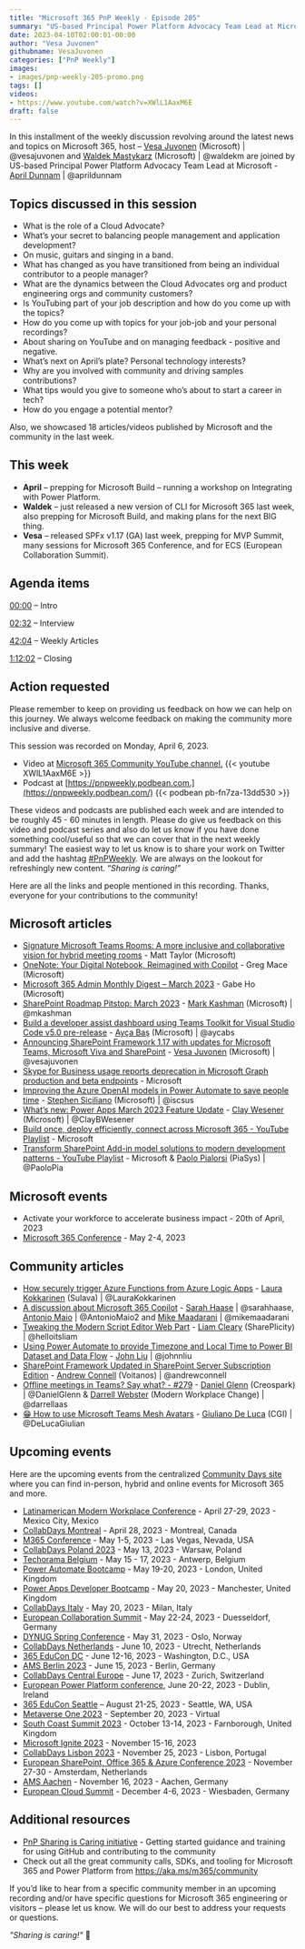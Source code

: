 ```yaml
---
title: "Microsoft 365 PnP Weekly - Episode 205"
summary: "US-based Principal Power Platform Advocacy Team Lead at Microsoft - April Dunnam, joins Microsoft’s Vesa Juvonen and Waldek Mastykarz in a discussion on her role as a Cloud Advocate, people manager, developer, presenter, mentors, YouTube sensation, plus 18 articles/videos."
date: 2023-04-10T02:00:01-00:00
author: "Vesa Juvonen"
githubname: VesaJuvonen
categories: ["PnP Weekly"]
images:
- images/pnp-weekly-205-promo.png
tags: []
videos:
- https://www.youtube.com/watch?v=XWlL1AaxM6E
draft: false
---
```


In this installment of the weekly discussion revolving around the latest news and topics on Microsoft 365, host – [Vesa Juvonen](http://twitter.com/vesajuvonen) (Microsoft) | @vesajuvonen and [Waldek Mastykarz](http://twitter.com/waldekm) (Microsoft) | @waldekm are joined by US-based Principal Power Platform Advocacy Team Lead at Microsoft - [April Dunnam](https://twitter.com/aprildunnam) \| @aprildunnam

## Topics discussed in this session

* What is the role of a Cloud Advocate?
* What’s your secret to balancing people management and application development?
* On music, guitars and singing in a band.
* What has changed as you have transitioned from being an individual contributor to a people manager?
* What are the dynamics between the Cloud Advocates org and product engineering orgs and community customers?
* Is YouTubing part of your job description and how do you come up with the topics?
* How do you come up with topics for your job-job and your personal recordings?
* About sharing on YouTube and on managing feedback - positive and negative.
* What’s next on April’s plate? Personal technology interests?
* Why are you involved with community and driving samples contributions?
* What tips would you give to someone who’s about to start a career in tech?
* How do you engage a potential mentor?

Also, we showcased 18 articles/videos published by Microsoft and the community in the last week.

## This week

* **April** – prepping for Microsoft Build – running a workshop on Integrating with Power Platform.
* **Waldek** – just released a new version of CLI for Microsoft 365 last week, also prepping for Microsoft Build, and making plans for the next BIG thing.
* **Vesa** – released SPFx v1.17 (GA) last week, prepping for MVP Summit, many sessions for Microsoft 365 Conference, and for ECS (European Collaboration Summit).

## Agenda items

[00:00](https://youtu.be/XWlL1AaxM6E?t=0) – Intro

[02:32](https://youtu.be/XWlL1AaxM6E?t=152) – Interview

[42:04](https://youtu.be/XWlL1AaxM6E?t=2524) – Weekly Articles

[1:12:02](https://youtu.be/XWlL1AaxM6E?t=4322) – Closing

## Action requested

Please remember to keep on providing us feedback on how we can help on this journey. We always welcome feedback on making the community more inclusive and diverse.

This session was recorded on Monday, April 6, 2023.

*   Video at [Microsoft 365 Community YouTube channel.](https://aka.ms/m365pnp-videos)
    {{< youtube XWlL1AaxM6E >}}
*   Podcast at [https://pnpweekly.podbean.com.](https://pnpweekly.podbean.com/)
    {{< podbean pb-fn7za-13dd530 >}}

These videos and podcasts are published each week and are intended to be roughly 45 - 60 minutes in length.  Please do give us feedback on this video and podcast series and also do let us know if you have done something cool/useful so that we can cover that in the next weekly summary! The easiest way to let us know is to share your work on Twitter and add the hashtag [#PnPWeekly](https://twitter.com/search?q=%23pnpweekly). We are always on the lookout for refreshingly new content. “_Sharing is caring!”_

Here are all the links and people mentioned in this recording. Thanks, everyone for your contributions to the community!

## Microsoft articles

* [Signature Microsoft Teams Rooms: A more inclusive and collaborative vision for hybrid meeting rooms](https://techcommunity.microsoft.com/t5/microsoft-teams-blog/signature-microsoft-teams-rooms-a-more-inclusive-and/ba-p/3770114) - Matt Taylor (Microsoft)
* [OneNote: Your Digital Notebook, Reimagined with Copilot](https://techcommunity.microsoft.com/t5/microsoft-365-blog/onenote-your-digital-notebook-reimagined-with-copilot/ba-p/3788442) - Greg Mace (Microsoft)
* [Microsoft 365 Admin Monthly Digest – March 2023](https://techcommunity.microsoft.com/t5/microsoft-365-blog/microsoft-365-admin-monthly-digest-march-2023/ba-p/3784650) - Gabe Ho (Microsoft)
* [SharePoint Roadmap Pitstop: March 2023](https://techcommunity.microsoft.com/t5/microsoft-sharepoint-blog/sharepoint-roadmap-pitstop-march-2023/ba-p/3785694) - [Mark Kashman](https://twitter.com/mkashman) (Microsoft) | @mkashman
* [Build a developer assist dashboard using Teams Toolkit for Visual Studio Code v5.0 pre-release](https://devblogs.microsoft.com/microsoft365dev/build-a-developer-assist-dashboard-using-teams-toolkit-for-visual-studio-code-v5-0-pre-release/) - [Ayça Baş](https://twitter.com/aycabs) (Microsoft) | @aycabs
* [Announcing SharePoint Framework 1.17 with updates for Microsoft Teams, Microsoft Viva and SharePoint](https://devblogs.microsoft.com/microsoft365dev/announcing-sharepoint-framework-1-17-with-updates-for-microsoft-teams-microsoft-viva-and-sharepoint/) - [Vesa Juvonen](https://twitter.com/vesajuvonen) (Microsoft) | @vesajuvonen
* [Skype for Business usage reports deprecation in Microsoft Graph production and beta endpoints](https://devblogs.microsoft.com/microsoft365dev/skype-for-business-usage-reports-deprecation-in-microsoft-graph-production-and-beta-endpoints/) - Microsoft
* [Improving the Azure OpenAI models in Power Automate to save people time](https://powerautomate.microsoft.com/blog/improving-the-azure-openai-models-in-power-automate-to-save-people-time/) - [Stephen Siciliano](https://twitter.com/iscsus) (Microsoft) | @iscsus
* [What’s new: Power Apps March 2023 Feature Update](https://powerapps.microsoft.com/blog/whats-new-power-apps-march-2023-feature-update/) - [Clay Wesener](https://twitter.com/ClayBWesener) (Microsoft) | @ClayBWesener
* [Build once, deploy efficiently, connect across Microsoft 365 - YouTube Playlist](https://www.youtube.com/playlist?list=PLWZJrkeLOrbZrxmWQEHDsu-rtHSiLfMJD) - Microsoft
* [Transform SharePoint Add-in model solutions to modern development patterns - YouTube Playlist](https://www.youtube.com/playlist?list=PLR9nK3mnD-OXJLA29Q0Xk7psbAUqzQZwe) - Microsoft & [Paolo Pialorsi](https://twitter.com/PaoloPia) (PiaSys) | @PaoloPia

## Microsoft events

* Activate your workforce to accelerate business impact - 20th of April, 2023
* [Microsoft 365 Conference](https://m365conf.com/) - May 2-4, 2023

## Community articles

* [How securely trigger Azure Functions from Azure Logic Apps](https://laurakokkarinen.com/how-to-securely-trigger-azure-functions-from-azure-logic-apps/) - [Laura Kokkarinen](https://twitter.com/LauraKokkarinen) (Sulava) | @LauraKokkarinen
* [A discussion about Microsoft 365 Copilot](https://regarding365.com/a-discussion-about-microsoft-365-copilot-ff5784a1bb24) - [Sarah Haase](https://twitter.com/sarahhaase) | @sarahhaase, [Antonio Maio](https://twitter.com/AntonioMaio2) | @AntonioMaio2 and [Mike Maadarani](https://twitter.com/mikemaadarani) | @mikemaadarani
* [Tweaking the Modern Script Editor Web Part](https://helloitsliam.com/2023/04/05/tweaking-the-modern-script-editor-web-part/) - [Liam Cleary](https://twitter.com/helloitsliam) (SharePlicity) | @helloitsliam
* [Using Power Automate to provide Timezone and Local Time to Power BI Dataset and Data Flow](http://johnliu.net/blog/2023/4/using-power-automate-to-provide-timezone-and-local-time-to-power-bi-dataset-and-data-flow) - [John Liu](https://twitter.com/johnnliu) | @johnnliu
* [SharePoint Framework Updated in SharePoint Server Subscription Edition](https://www.voitanos.io/blog/sharepoint-framework-updated-in-sharepoint-server-subscription-edition/) - [Andrew Connell](https://twitter.com/andrewconnell) (Voitanos) | @andrewconnell
* [Offline meetings in Teams? Say what?  - #279](https://www.messagecentershow.com/e/offline-meetings-in-teams-say-what-279/) - [Daniel Glenn](https://twitter.com/DanielGlenn) (Creospark) | @DanielGlenn & [Darrell Webster](https://twitter.com/darrellaas) (Modern Workplace Change) | @darrellaas
* [😁 How to use Microsoft Teams Mesh Avatars](https://www.youtube.com/watch?v=2htJ1s33WFY) - [Giuliano De Luca](https://twitter.com/DeLucaGiulian) (CGI) | @DeLucaGiulian

## Upcoming events

Here are the upcoming events from the centralized [Community Days site](https://communitydays.org/events?when=upcoming) where you can find in-person, hybrid and online events for Microsoft 365 and more.

* [Latinamerican Modern Workplace Conference](https://www.communitydays.org/event/2023-04-27/get-cslatam-conference-2023) - April 27-29, 2023 - Mexico City, Mexico
* [CollabDays Montreal](https://www.collabdays.org/2023-montreal/) - April 28, 2023 - Montreal, Canada
* [M365 Conference](https://m365conf.com/#!/) - May 1-5, 2023 - Las Vegas, Nevada, USA
* [CollabDays Poland 2023](https://www.communitydays.org/event/2023-05-13/collabdays-poland-2023) - May 13, 2023 - Warsaw, Poland
* [Techorama Belgium](https://www.techorama.be/) - May 15 - 17, 2023 - Antwerp, Belgium
* [Power Automate Bootcamp](https://www.communitydays.org/event/2023-05-19/power-automate-bootcamp-2023) - May 19-20, 2023 - London, United Kingdom
* [Power Apps Developer Bootcamp](https://www.communitydays.org/event/2023-05-20/power-apps-developer-bootcamp) - May 20, 2023 - Manchester, United Kingdom
* [CollabDays Italy](https://www.collabdays.org/2023-italy/) - May 20, 2023 - Milan, Italy
* [European Collaboration Summit](https://www.collabsummit.eu/) - May 22-24, 2023 - Duesseldorf, Germany
* [DYNUG Spring Conference](https://www.communitydays.org/event/2023-05-31/dynug-spring-conference) - May 31, 2023 - Oslo, Norway
* [CollabDays Netherlands](https://www.communitydays.org/event/2023-06-10/collabdays-netherlands-2023) - June 10, 2023 - Utrecht, Netherlands
* [365 EduCon DC](https://365educon.com/DC/) - June 12-16, 2023 - Washington, D.C., USA
* [AMS Berlin 2023](https://www.communitydays.org/event/2023-06-15/amsberlin-2023) - June 15, 2023 - Berlin, Germany
* [CollabDays Central Europe](https://www.collabdays.org/2023-ce/) - June 17, 2023 - Zurich, Switzerland
* [European Power Platform conference](https://www.sharepointeurope.com/european-power-platform-conference/), June 20-22, 2023 - Dublin, Ireland
* [365 EduCon Seattle](https://365educon.com/Seattle/) – August 21-25, 2023 - Seattle, WA, USA
* [Metaverse One 2023](https://www.communitydays.org/event/2023-09-20/metaverse-one-2023) - September 20, 2023 - Virtual
* [South Coast Summit 2023](https://www.southcoastsummit.com/) - October 13-14, 2023 - Farnborough, United Kingdom
* [Microsoft Ignite 2023](https://ignite.microsoft.com/) - November 15-16, 2023
* [CollabDays Lisbon 2023](https://www.collabdays.org/2023-lisbon/) - November 25, 2023 - Lisbon, Portugal
* [European SharePoint, Office 365 & Azure Conference 2023](https://www.sharepointeurope.com/) - November 27-30 - Amsterdam, Netherlands
* [AMS Aachen](https://www.communitydays.org/event/2023-11-16/ams-aachen) - November 16, 2023 - Aachen, Germany
* [European Cloud Summit](https://www.cloudsummit.eu/) - December 4-6, 2023 - Wiesbaden, Germany

## Additional resources

* [PnP Sharing is Caring initiative](https://aka.ms/sharing-is-caring) - Getting started guidance and training for using GitHub and contributing to the community
* Check out all the great community calls, SDKs, and tooling for Microsoft 365 and Power Platform from <https://aka.ms/m365/community>

If you’d like to hear from a specific community member in an upcoming recording and/or have specific questions for Microsoft 365 engineering or visitors – please let us know. We will do our best to address your requests or questions.

_"Sharing is caring!"_ 🧡
